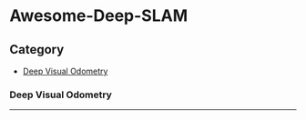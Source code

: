 # Awesome-Deep-SLAM

## Category
* [Deep Visual Odometry](#deep-visual-odometry)


### Deep Visual Odometry
-------------------------
